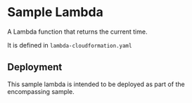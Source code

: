 # Sample Lambda

A Lambda function that returns the current time. 

It is defined in `lambda-cloudformation.yaml`

## Deployment

This sample lambda is intended to be deployed as part of the encompassing sample.